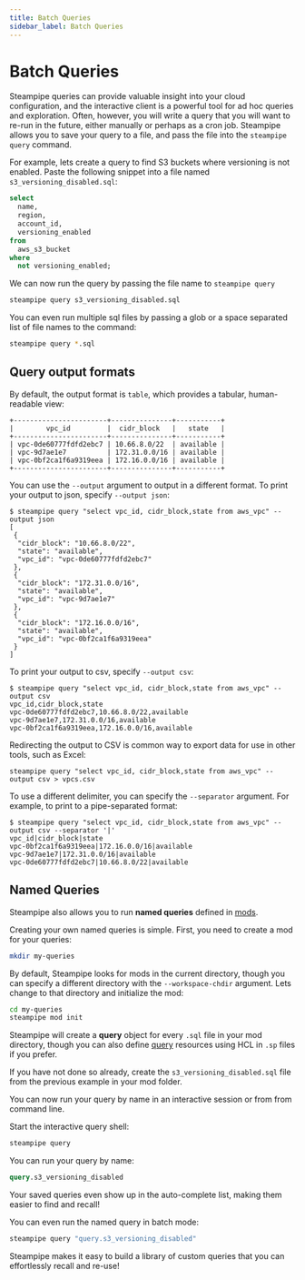 ```yaml
---
title: Batch Queries
sidebar_label: Batch Queries
---
```

# Batch Queries

Steampipe queries can provide valuable insight into your cloud configuration, and the interactive client is a powerful tool for ad hoc queries and exploration.  Often, however, you will write a query that you will want to re-run in the future, either manually or perhaps as a cron job.  Steampipe allows you to save your query to a file, and pass the file into the `steampipe query` command.

For example, lets create a query to find S3 buckets where versioning is not enabled.  Paste the following snippet into a file named `s3_versioning_disabled.sql`:

```sql
select
  name,
  region,
  account_id,
  versioning_enabled
from
  aws_s3_bucket
where
  not versioning_enabled;
```

We can now run the query by passing the file name to `steampipe query`
```bash
steampipe query s3_versioning_disabled.sql
```

You can even run multiple sql files by passing a glob or a space separated list of file names to the command:
```bash
steampipe query *.sql
```


## Query output formats
By default, the output format is `table`, which provides a tabular, human-readable view:
```
+-----------------------+---------------+-----------+
|        vpc_id         |  cidr_block   |   state   |
+-----------------------+---------------+-----------+
| vpc-0de60777fdfd2ebc7 | 10.66.8.0/22  | available |
| vpc-9d7ae1e7          | 172.31.0.0/16 | available |
| vpc-0bf2ca1f6a9319eea | 172.16.0.0/16 | available |
+-----------------------+---------------+-----------+
```
  
You can use the `--output` argument to output in a different format.  To print your output to json, specify `--output json`:

```
$ steampipe query "select vpc_id, cidr_block,state from aws_vpc" --output json
[
 {
  "cidr_block": "10.66.8.0/22",
  "state": "available",
  "vpc_id": "vpc-0de60777fdfd2ebc7"
 },
 {
  "cidr_block": "172.31.0.0/16",
  "state": "available",
  "vpc_id": "vpc-9d7ae1e7"
 },
 {
  "cidr_block": "172.16.0.0/16",
  "state": "available",
  "vpc_id": "vpc-0bf2ca1f6a9319eea"
 }
]

```

To print your output to csv, specify `--output csv`:

```
$ steampipe query "select vpc_id, cidr_block,state from aws_vpc" --output csv
vpc_id,cidr_block,state
vpc-0de60777fdfd2ebc7,10.66.8.0/22,available
vpc-9d7ae1e7,172.31.0.0/16,available
vpc-0bf2ca1f6a9319eea,172.16.0.0/16,available
```

Redirecting the output to CSV is common way to export data for use in other tools, such as Excel:

```
steampipe query "select vpc_id, cidr_block,state from aws_vpc" --output csv > vpcs.csv
```


To use a different delimiter, you can specify the `--separator` argument.  For example, to print to a pipe-separated format:

```
$ steampipe query "select vpc_id, cidr_block,state from aws_vpc" --output csv --separator '|'
vpc_id|cidr_block|state
vpc-0bf2ca1f6a9319eea|172.16.0.0/16|available
vpc-9d7ae1e7|172.31.0.0/16|available
vpc-0de60777fdfd2ebc7|10.66.8.0/22|available
```


## Named Queries
Steampipe also allows you to run **named queries** defined in [mods](mods/overview). 

Creating your own named queries is simple.  First, you need to create a mod for your queries:

```bash 
mkdir my-queries
```

By default, Steampipe looks for mods in the current directory, though you can specify a different directory with the `--workspace-chdir` argument.  Lets change to that directory and initialize the mod:

```bash 
cd my-queries
steampipe mod init
```

Steampipe will create a **query** object for every `.sql` file in your mod directory, though you can also define [query](reference/mod-resources/query) resources using HCL in `.sp` files if you prefer.

If you have not done so already, create the `s3_versioning_disabled.sql` file from the previous example in your mod folder.

You can now run your query by name in an interactive session or from from command line.

 Start the interactive query shell:
```bash
steampipe query
```

You can run your query by name:
```sql
query.s3_versioning_disabled
```

Your saved queries even show up in the auto-complete list, making them easier to find and recall!

You can even run the named query in batch mode:
```bash
steampipe query "query.s3_versioning_disabled"
```

Steampipe makes it easy to build a library of custom queries that you can effortlessly recall and re-use!


